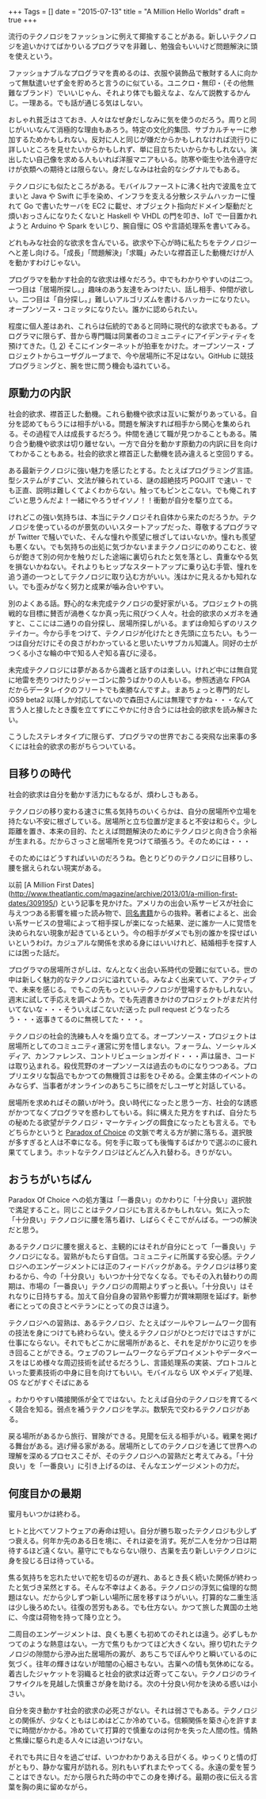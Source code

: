 +++
Tags = []
date = "2015-07-13"
title = "A Million Hello Worlds"
draft = true
+++

流行のテクノロジをファッションに例えて揶揄することがある。新しいテクノロジを追いかけてばかりいるプログラマを非難し、勉強会もいいけど問題解決に頭を使えという。

ファッショナブルなプログラマを責めるのは、衣服や装飾品で散財する人に向かって無駄遣いせず金を貯めろと言うのに似ている。ユニクロ・無印・（その他無難なブランド）でいいじゃん、それより体でも鍛えなよ、なんて説教するかんじ。一理ある。でも話が通じる気はしない。

おしゃれ貧乏はさておき、人々はなぜ身だしなみに気を使うのだろう。周りと同じがいいなんて消極的な理由もあろう。特定の文化的集団、サブカルチャーに参加するためかもしれない。反対に人と同じが嫌だからかもしれなければ流行りに詳しいところを見せたいからかもしれず、単に目立ちたいからかもしれない。演出したい自己像を求める人もいれば洋服マニアもいる。防寒や衛生や法令遵守だけが衣類への期待とは限らない。身だしなみは社会的なシグナルでもある。

テクノロジにも似たところがある。モバイルファーストに沸く社内で波風を立てまいと Java や Swift に手を染め、インフラを支える分散システムハッカーに憧れて Go で書いたサーバを EC2 に載せ、オブジェクト指向だドメイン駆動だと煩いおっさんになりたくないと Haskell や VHDL の門を叩き、IoT で一目置かれようと Arduino や Spark をいじり、腕自慢に OS や言語処理系を書いてみる。

どれもみな社会的な欲求を含んでいる。欲求や下心が時に私たちをテクノロジーへと差し向ける。「成長」「問題解決」「求職」みたいな襟首正した動機だけが人を動かすわけじゃない。

プログラマを動かす社会的な欲求は様々だろう。中でもわかりやすいのは二つ。一つ目は「居場所探し。」趣味のあう友達をみつけたい、話し相手、仲間が欲しい。二つ目は「自分探し。」難しいアルゴリズムを書けるハッカーになりたい。オープンソース・コミッタになりたい。誰かに認められたい。

程度に個人差はあれ、これらは伝統的であると同時に現代的な欲求でもある。プログラマに限らず、昔から専門職は同業者のコミュニティにアイデンティティを預けてきた。([1](http://www.amazon.co.jp/dp/4561233857), [2](http://www.amazon.co.jp/dp/0691127956/)) そこにインターネットが拍車をかけた。オープンソース・プロジェクトからユーザグループまで、今や居場所に不足はない。GitHub に競技プログラミングと、腕を世に問う機会も溢れている。

## 原動力の内訳

社会的欲求、襟首正した動機。これら動機や欲求は互いに繋がりあっている。自分を認めてもらうには相手がいる。問題を解決すれば相手から関心を集められる。その過程で人は成長するだろう。仲間を通じて職が見つかることもある。隣り合う動機や欲求は切り離せない。一方で自分を動かす原動力の内訳に目を向けてわかることもある。社会的欲求と襟首正した動機を読み違えると空回りする。

ある最新テクノロジに強い魅力を感じたとする。たとえばプログラミング言語。型システムがすごい、文法が練られている、謎の超絶技巧 PGOJIT で速い - でも正直、説明は難しくてよくわからない。触ってもピンとこない。でも俺これすごいと思うんだよ！一緒にやろうぜイソノ！！衝動が自分を駆り立てる。

けれどこの強い気持ちは、本当にテクノロジそれ自体から来たのだろうか。テクノロジを使っているのが景気のいいスタートアップだった、尊敬するプログラマが Twitter で騒いでいた、そんな憧れや羨望に根ざしてはいないか。憧れも羨望も悪くない。でも気持ちの出処に気づかないままテクノロジにのめりこむと、彼らが飽きて別の何かを触りだした途端に裏切られたと気を落とし、貴重なやる気を損ないかねない。それよりもヒップなスタートアップに乗り込む手管、憧れを追う道の一つとしてテクノロジに取り込む方がいい。浅はかに見えるかも知れない。でも歪みがなく努力と成果が噛み合いやすい。

別のよくある話。野心的な未完成テクノロジの愛好家がいる。プロジェクトの挑戦的な目標に賛否が渦巻くなか真っ先に飛びつく人々。社会的欲求のメガネを通すと、ここには二通りの自分探し、居場所探しがいる。まずは命知らずのリスクテイカー。今から手をつけて、テクノロジが化けたとき先頭に立ちたい。もう一つは自分だけにその良さがわかっていると思いたいサブカル知識人。同好の士がつくる小さな輪の中で知る人ぞ知る喜びに浸る。

未完成テクノロジには夢があるから識者と話すのは楽しい。けれど中には無自覚に地雷を売りつけたりジャーゴンに酔うばかりの人もいる。参照透過な FPGA だからデータレイクのフリートでも楽勝なんですよ。まあちょっと専門的だし iOS9 beta2 以降しか対応してないので森田さんには無理ですかね・・・なんて言う人と接したとき腹を立てずにこやかに付き合うには社会的欲求を読み解きたい。

こうしたステレオタイプに限らず、プログラマの世界でおこる突飛な出来事の多くには社会的欲求の影がちらついている。

## 目移りの時代

社会的欲求は自分を動かす活力にもなるが、煩わしさもある。

テクノロジの移り変わる速さに焦る気持ちのいくらかは、自分の居場所や立場を持たない不安に根ざしている。居場所と立ち位置が定まると不安は和らぐ。少し距離を置き、本来の目的、たとえば問題解決のためにテクノロジと向き合う余裕が生まれる。だからさっさと居場所を見つけて頑張ろう。そのためには・・・

そのためにはどうすればいいのだろうね。色とりどりのテクノロジに目移りし、腰を据えられない現実がある。

以前 [A Million First Dates] (http://www.theatlantic.com/magazine/archive/2013/01/a-million-first-dates/309195/) という記事を見かけた。アメリカの出会い系サービスが社会に与えつつある影響を綴った読み物で、[同名書籍](http://www.amazon.com/dp/B00EV4YYGC)からの抜粋。著者によると、出会い系サービスの登場によって相手探しが楽になった結果、逆に誰か一人に覚悟を決められない現象が起きているという。今の相手がダメでも別の誰かを探せばいいというわけ。カジュアルな関係を求める身にはいいけれど、結婚相手を探す人には困った話だ。

プログラマの居場所さがしは、なんとなく出会い系時代の受難に似ている。世の中は新しく魅力的なテクノロジに溢れている。みなよく出来ていて、アクティブで、未来を感じる。でもこの先もっといいテクノロジが登場するかもしれない。週末に試して手応えを調べようか。でも先週書きかけのプロジェクトがまだ片付いてないな・・・そういえばこないだ送った pull request どうなったろう・・・返事きてるのに無視してた・・・。

テクノロジの社会的洗練も人々を煽り立てる。オープンソース・プロジェクトは居場所としてのコミュニティ運営に労を惜しまない。フォーラム、ソーシャルメディア、カンファレンス、コントリビューションガイド・・・声は届き、コードは取り込まれる。殺伐荒野のオープンソースは過去のものになりつつある。プロプリエタリな製品でもかつての無機質さは影をひそめる。企業主体のイベントのみならず、当事者がオンラインのあちこちに顔をだしユーザと対話している。

居場所を求めればその願いが叶う。良い時代になったと思う一方、社会的な誘惑がかつてなくプログラマを惑わしてもいる。斜に構えた見方をすれば、自分たちの秘めたる欲望がテクノロジ・マーケティングの餌食になったとも言える。でもどちらかというと [Paradox of Choice](http://www.amazon.co.jp/dp/4270000384/) の文脈で考える方が腑に落ちる。選択肢が多すぎると人は不幸になる。何を手に取っても後悔するばかりで選ぶのに疲れ果ててしまう。ホットなテクノロジはどんどん入れ替わる。きりがない。

## おうちがいちばん

Paradox Of Choice への処方箋は「一番良い」のかわりに「十分良い」選択肢で満足すること。同じことはテクノロジにも言えるかもしれない。気に入った「十分良い」テクノロジに腰を落ち着け、しばらくそこでがんばる。一つの解決だと思う。

あるテクノロジに腰を据えると、主観的にはそれが自分にとって「一番良い」テクノロジになる。習熟がもたらす自信。コミュニティに所属する安心感。テクノロジへのエンゲージメントには正のフィードバックがある。テクノロジは移り変わるから、今の「十分良い」もいつか十分でなくなる。でもその入れ替わりの周期は、市場の「一番良い」テクノロジの周期よりずっと長い。「十分良い」はそれなりに日持ちする。加えて自分自身の習熟や影響力が賞味期限を延ばす。新参者にとっての良さとベテランにとっての良さは違う。

テクノロジへの習熟は、あるテクノロジ、たとえばツールやフレームワーク固有の技法を身につけても終わらない。使えるテクノロジがひとつだけではさすがに仕事にならない。それでもどこかに居場所があると、それを足がかりに辺りを歩き回ることができる。ウェブのフレームワークならデプロイメントやデータベースをはじめ様々な周辺技術を試せるだろうし、言語処理系の実装、プロトコルといった要素技術の中身に目を向けてもいい。モバイルなら UX やメディア処理、OS などがすぐそばにある

。わかりやすい隣接関係が全てではない。たとえば自分のテクノロジを育てるべく競合を知る。弱点を補うテクノロジを学ぶ。数駅先で交わるテクノロジがある。

戻る場所があるから旅行、冒険ができる。見聞を伝える相手がいる。戦果を掲げる舞台がある。逃げ帰る家がある。居場所としてのテクノロジを通じて世界への理解を深めるプロセスこそが、そのテクノロジへの習熟だと考えてみる。「十分良い」を「一番良い」に引き上げるのは、そんなエンゲージメントの力だ。

## 何度目かの最期

蜜月もいつかは終わる。

ヒトと比べてソフトウェアの寿命は短い。自分が勝ち取ったテクノロジも少しずつ衰える。何年か先のある日を境に、それは姿を消す。死が二人を分かつ日は期待するほど遠くない。墓守にでもならない限り、古巣を去り新しいテクノロジに身を投じる日は待っている。

焦る気持ちを忘れたせいで舵を切るのが遅れ、あるとき長く続いた関係が終わったと気づき呆然とする。そんな不幸はよくある。テクノロジの浮気に倫理的な問題はない。だから少しずつ新しい場所に居を移すほうがいい。打算的な二重生活は少し後ろめたい。往復の苦労もある。でも仕方ない。かつて旅した異国の土地に、今度は荷物を持って降り立とう。

二周目のエンゲージメントは、良くも悪くも初めてのそれとは違う。必ずしもかつてのような熱意はない。一方で焦りもかつてほど大きくない。擦り切れたテクノロジの隙間から滲み出た居場所の澱が、あちこちでぼんやりと瞬いているのに気づく。往年の輝きはないが暗闇の心細さもない。古巣への情も気休めになる。着古したジャケットを羽織ると社会的欲求は近寄ってこない。テクノロジのライフサイクルを見越した慎重さが身を助ける。次の十分良い何かを決める惑いは小さい。

自分を突き動かす社会的欲求の必死さがない。それは弱さでもある。テクノロジとの関係が、少なくともはじめはどこか冷めている。信頼関係を築き心を許すまでに時間がかかる。冷めていて打算的で慎重なのは何かを失った人間の性。情熱と焦燥に駆られ走る人々には追いつけない。

それでも共に日々を過ごせば、いつかわかりあえる日がくる。ゆっくりと情の灯がともり、静かな蜜月が訪れる。別れもいずれまたやってくる。永遠の愛を誓うことはできない。だから限られた時の中でこの身を捧げる。最期の夜に伝える言葉を胸の奥に留めながら。

